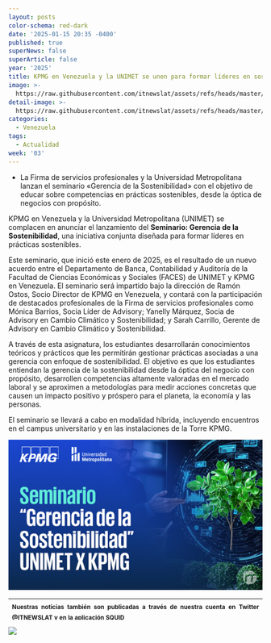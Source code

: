 ```yaml
---
layout: posts
color-schema: red-dark
date: '2025-01-15 20:35 -0400'
published: true
superNews: false
superArticle: false
year: '2025'
title: KPMG en Venezuela y la UNIMET se unen para formar líderes en sostenibilidad
image: >-
  https://raw.githubusercontent.com/itnewslat/assets/refs/heads/master/img/540x320/KPMG-UNIMET-p.jpg
detail-image: >-
  https://raw.githubusercontent.com/itnewslat/assets/refs/heads/master/img/1024x680/KPMG-UNIMET-g.jpg
categories:
  - Venezuela
tags:
  - Actualidad
week: '03'
---
```

- La Firma de servicios profesionales y la Universidad Metropolitana lanzan el seminario «Gerencia de la Sostenibilidad» con el objetivo de educar sobre competencias en prácticas sostenibles, desde la óptica de negocios con propósito. 

KPMG en Venezuela y la Universidad Metropolitana (UNIMET) se complacen en anunciar el lanzamiento del **Seminario: Gerencia de la Sostenibilidad**, una iniciativa conjunta diseñada para formar líderes en prácticas sostenibles.

Este seminario, que inició este enero de 2025, es el resultado de un nuevo acuerdo entre el Departamento de Banca, Contabilidad y Auditoría de la Facultad de Ciencias Económicas y Sociales (FACES) de UNIMET y KPMG en Venezuela. El seminario será impartido bajo la dirección de Ramón Ostos, Socio Director de KPMG en Venezuela, y contará con la participación de destacados profesionales de la Firma de servicios profesionales como Mónica Barrios, Socia Líder de Advisory; Yanelly Márquez, Socia de Advisory en Cambio Climático y Sostenibilidad; y Sarah Carrillo, Gerente de Advisory en Cambio Climático y Sostenibilidad.

A través de esta asignatura, los estudiantes desarrollarán conocimientos teóricos y prácticos que les permitirán gestionar prácticas asociadas a una gerencia con enfoque de sostenibilidad. El objetivo es que los estudiantes entiendan la gerencia de la sostenibilidad desde la óptica del negocio con propósito, desarrollen competencias altamente valoradas en el mercado laboral y se aproximen a metodologías para medir acciones concretas que causen un impacto positivo y próspero para el planeta, la economía y las personas.

El seminario se llevará a cabo en modalidad híbrida, incluyendo encuentros en el campus universitario y en las instalaciones de la Torre KPMG.

![](https://raw.githubusercontent.com/itnewslat/assets/refs/heads/master/img/540x320/KPMG-UNIMET-p.jpg)

<table style="height: 42px;" width="569">
<tbody>
<tr>
<td style="text-align: justify;"><sub><strong>Nuestras noticias también son publicadas a través de nuestra cuenta en Twitter <a href="https://twitter.com/itnewslat?lang=es">@ITNEWSLAT</a> y en la aplicación <a href="https://squidapp.co/en/">SQUID</a></strong></sub></td>
</tr>
</tbody>
</table>

<img src="https://tracker.metricool.com/c3po.jpg?hash=56f88a41e39ab42c063cc51676587a04"/>